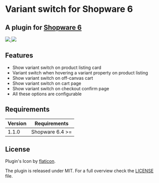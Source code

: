 # Variant switch for Shopware 6

## A plugin for [Shopware 6](https://github.com/shopware/platform)

<a href="https://www.youtube.com/watch?v=sko0ZC6nm28" target="_blank">
<img src="https://res.cloudinary.com/dtgdh7noz/image/upload/v1632203279/Bildschirmfoto_2021-09-21_um_08.47.31_ceglal.png">
</a>

<a href="https://www.youtube.com/watch?v=sko0ZC6nm28" target="_blank">
<img src="https://res.cloudinary.com/dtgdh7noz/image/upload/v1632203334/Bildschirmfoto_2021-09-21_um_08.48.46_pn6mjv.png">
</a>

## Features
- Show variant switch on product listing card
- Variant switch when hovering a variant property on product listing
- Show variant switch on off-canvas cart
- Show variant switch on cart page</label>
- Show variant switch on checkout confirm page
- All these options are configurable

## Requirements

| Version 	  | Requirements               	|
|------------|----------------------------	|
| 1.1.0    	 | Shopware 6.4 >=	            |

## License
    
Plugin's Icon by [flaticon](https://www.flaticon.com).

The plugin is released under MIT. For a full overview check the [LICENSE](./LICENSE) file.
